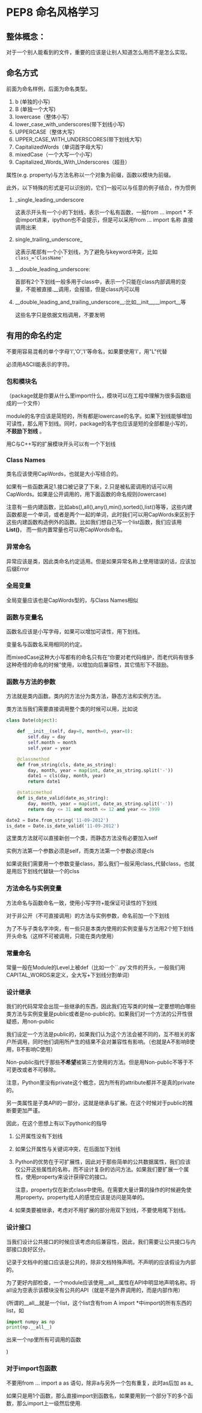 #         PEP8 命名风格学习

## 整体概念：

对于一个别人能看到的文件，重要的应该是让别人知道怎么用而不是怎么实现。

## 命名方式

前面为命名样例，后面为命名类型。

1. b (单独的小写)
2. B (单独一个大写)
3. lowercase（整体小写）
4. lower_case_with_underscores(带下划线小写)
5. UPPERCASE（整体大写）
6. UPPER_CASE_WITH_UNDERSCORES(带下划线大写)
7. CapitalizedWords（单词首字母大写）
8. mixedCase（一个大写一个小写）
9. Capitalized_Words_With_Underscores（超丑）

属性(e.g. property)与方法名称以一个对象为前缀，函数以模块为前缀。

此外，以下特殊的形式是可以识别的，它们一般可以与任意的例子结合，作为惯例

1. _single_leading_underscore

   这表示开头有一个小的下划线，表示一个私有函数，一般from ... import * 不会import进来，ipython也不会提示，但是可以采用from ... import 名称 直接调用出来

2. single_trailing_underscore_

   这表示尾部有一个小下划线，为了避免与keyword冲突，比如```class_='ClassName'```

3. __double_leading_underscore:

   首部有2个下划线一般多用于class中，表示一个只能在class内部调用的变量，不能被直接.__调用，会报错，但是class内可以用

4. \_\_double_leading_and_trailing_underscore\__:比如\_\_init\_\_,\_\_import\_\_等

   这些名字只是依据文档调用，不要发明

## 有用的命名约定

不要用容易混肴的单个字母'l','O','I'等命名，如果要使用'l'，用"L"代替

必须用ASCII能表示的字符。

### 包和模块名

（package就是你要从什么里import什么，模块可以在工程中理解为很多函数组成的一个文件）

module的名字应该是简短的，所有都是lowercase的名字。如果下划线能够增加可读性，那么用下划线。同时，package的名字也应该是短的全部都是小写的，**不鼓励下划线** 。

用C与C++写的扩展模块开头可以有一个下划线

### Class Names

类名应该使用CapWords，也就是大小写结合的。

如果有一些函数满足1.接口被记录了下来，2.只是被私密调用的话可以用CapWords。如果是公开调用的，用下面函数的命名规则(lowercase)

注意有一些内建函数，比如abs(),all(),any(),min(),sorted(),list()等等，这些内建函数都是一个单词，或者是两个一起的单词，此时我们可以用CapWords来区别于这些内建函数构造例外的函数。比如我们想自己写一个list函数，我们应该用**List()**， 而一些内置常量也可以用CapWords命名。            

### 异常命名

异常应该是类，因此类命名约定适用。但是如果异常名称上使用错误的话，应该加后缀Error

### 全局变量

全局变量应该也是CapWords型的，与Class Names相似

### 函数与变量名

函数名应该是小写字母，如果可以增加可读性，用下划线。

变量名与函数名采用相同的约定。

而mixedCase这种大小写都有的命名只有在“你要对老代码维护，而老代码有很多这种奇怪的命名的时候”使用，以增加向后兼容性，其它情形下不鼓励。

### 函数与方法的参数

方法就是类内函数。类内的方法分为类方法，静态方法和实例方法。

类方法当我们需要直接调用整个类的时候可以用，比如说

```python
class Date(object):

    def __init__(self, day=0, month=0, year=0):
        self.day = day
        self.month = month
        self.year = year

    @classmethod
    def from_string(cls, date_as_string):
        day, month, year = map(int, date_as_string.split('-'))
        date1 = cls(day, month, year)
        return date1

    @staticmethod
    def is_date_valid(date_as_string):
        day, month, year = map(int, date_as_string.split('-'))
        return day <= 31 and month <= 12 and year <= 3999

date2 = Date.from_string('11-09-2012')
is_date = Date.is_date_valid('11-09-2012')
```

这里类方法就可以直接新创一个类，而静态方法没有必要加入self

实例方法第一个参数必须是self，而类方法第一个参数必须是cls

如果说我们需要用一个参数变量class，那么我们一般采用class_代替class，也就是用后下划线代替缺一个的clss

### 方法命名与实例变量

方法命名与函数命名一致，使用小写字符+能保证可读性的下划线

对于非公开（不可直接调用）的方法与实例参数，命名前加一个下划线

为了不与子类名字冲突，有一些只是本类内使用的实例变量与方法用2个短下划线开头命名（这样不可被调用，只能在类内使用）

### 常量命名

常量一般在Module的Level上被def（比如一个``.py`文件的开头，一般我们用CAPITAL_WORDS来定义，全大写+下划线分割单词）

### 设计继承

我们的代码常常会出现一些继承的东西，因此我们在写类的时候一定要想明白哪些类方法与实例变量是public或者是no-public的。如果我们对一个方法的公开性很疑惑，用non-public

我们设定一个方法是public的，如果我们认为这个方法会被不同的，互不相关的客户所调用，同时他们调用所产生的结果不会对兼容性有影响。（也就是A不影响B使用，B不影响C使用）

Non-public指代于那些**不希望**被第三方使用的方法。但是用Non-public不等于不可更改或者不可移除。

注意，Python里没有private这个概念，因为所有的attribute都并不是真的private的。

另一类属性是子类API的一部分，这就是继承与扩展。在这个时候对于public的推断要更加严谨。

因此，在这个思想上有以下pythonic的指导

1. 公开属性没有下划线

2. 如果公开属性与关键词冲突，在后面加下划线

3. Python的优势在于可扩展性，因此对于那些简单的公共数据属性，我们应该仅公开这些属性的名称，而不设计复杂的访问方法。如果我们要扩展一个属性，使用property来设计获得它的接口。

   注意，property仅在新式class中使用。在需要大量计算的操作的时候避免使用property。property给人的感觉应该是访问是简单的。

4. 如果类要被继承，考虑对不用扩展的部分用双下划线，不要使用尾下划线。

### 设计接口

当我们设计公共接口的时候应该考虑向后兼容性，因此，我们需要让公共接口与内部接口良好区分。

记录于文档中的接口应该是公共的，除非文档特殊声明。不声明的应该假设为内部的。

为了更好内部检查，一个module应该使用_\_all__属性在API中明显地声明名称。将all设为空表示该模块没有公共的API（就是不是外界调用的，而是内部作用）

(所谓的\_\_all\_\_就是一个list，这个list含有from A import *中import的所有东西的list，如

```python
import numpy as np
print(np.__all__)
```

出来一个np里所有可调用的函数

)



### 对于import包函数

不要用from ... import a as 语句，除非a与另外一个包有重复，此时as后加 as a_

如果只是用1个函数，那么直接import到函数名，如果要用到一个部分下的多个函数，那么import上一级然后使用.

